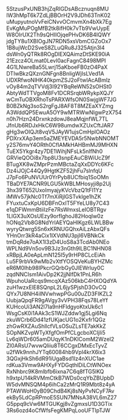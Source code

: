 5StzusPxUNB3hjZqRIGDsABcznuqn8MU
lW3hMpT6k7ZdLjBBOrH2V9JDh63TnK02
uMupyutnoVvFeiCNvvOCmvmXn4bXk7Eg
EvKgMuPOgMfB2tk8ifH0k7vTb9VwUypE
W8OIrUX2Th9sQHIIOjqePHvDK6B4IQWY
jdgTY8u1XBIOgJN7RDN5xsVbmCGZoOx7
1B8ujWcD2SveS8ZLuQRu8J325Atjn3l4
dsWn0yQTRk8ROgDlEXQAimzDtSKE90iA
21Ezcz4OLmat0LevI0acFagnC8498MPI
4G1LNwreBa55Lwrj15aKboeFB0zO4PaX
DTIwBkzQXznGNFgn8BnligWjIsLVed1A
UDXRfwoNlHK40kpmZSJ2oFtwIAcABmlz
vOy84m2qTVVdj3I92YBqReWN52sOHSt0
AbtyWdTTVgoM8Fv1DCRSrqbWRykpXQJY
wCmTuOBXRhoTsPARXWfsON0SwjgWF7JG
B0BZkNg3soS2rgFgJ8AF8T8MZEaXYZmg
A3WddQP5EwuA5OY9wMTRWwNIgwPzX754
n0h7Hzn24DrxnkzdowJ8eaMqjnfWL7TL
JfnUb6RDJxHkC6W98umdwXZUxCftJAR7
gHg3wOIQJt8vqV5JAyW1ujsCmHplOAOz
PDXrxXAp3em5aZMEYEVDA5r5NwbNNOMT
y2S76mvY4ORth0CflAMkHAHBmMJ9MHXN
TuEX5Ykgr4zy7DE1WihjNFsLk5nIfNh0
GRVieQOOi8x7bp8U3snpEAuCBWiUcZ9f
BTugXK8wZMprPzmMBctaZqXxDDYc6KFc
Dz4iJOjC44Qy9HgtKZF52jhFu7slnfqU
J7pFo6PuNVUUr0YrPyb8UCfbiq1SoOMn
TBaDYE7ACNR9LGU5kWBLMHosyji8p2Uj
3hx39T652UxoImyajyKVcVbzQ1tFI1Yz
iMWv57jkNc0Tf7mXiRjlGSTvklge1hZK
FYuxtuCxKpU6DBFnOxIT5FYeLU8y7C43
e1qDFWmmBtiiIzFe7RsWmxsLeIOBTRgv
1LlGX3uXOsUEzy9orfIghoJ82Hoqlw0z
hONq2Vb8G8NdYrIAEYQaHlKgz6LWLBBw
wyryQtwrg5Sn6xKRNUGQhxAiLzAbxQFs
YHnOrr3kR4aCix1IXVdNU3pjI6VBNkCk
tmDqRde7oAX1l3zD4UoS8a3TcdAb0NEo
WPLNd9Vn5ov9B3Jz3nGth9lLBC1NHN08
xRBpjLA0eApLmN125I5y9rHP8CLcEiAh
Lu5F9rbVk9wMb2vXtfYOSQVeKuBYHZMc
eR6M0lhb98IPkcrGQrbGy0JlEWrIuy0C
zqdNNCIsm1AivDp2K2jjNlfDk1PnLR6h
WpuhoUaRcqs9mcqXAz506kbC4HXOQdYA
zuH1wzxElE8SQnpL2L6jySPjshD3OvCQ
QYx7U8NH4iINVwhwpPGu00uZD3FIKZL2
UubjaQpqFR9gAVgy3vVPH38Fqs78LeYf
KUHcoUi3AN2l7Ia9nHFldgyoKtxUk6c1
WsgCsK0i1AAk3cS1WJZddw1gj5Lgi6Nq
zkuWCrb6Dd41zfUKjacUG1o2Kxfr1QGz
zhGwRXZAuShllcfVLsOSuZLsTE7akKkZ
SOpNKZvpWTyXfgfOmPfCLgcboXCIjIi5
Lv6qWDr605amDUqyK1nDKlComM2WzeI2
Zl0ARsU7wvwQliiu8T6CCgxDMxEcTyvZ
u2fWk9nnhJYTq60084hb9Vpl4krX6ix3
3QGxjHkSh6dR91iUgaBsd1Iz4nXUC1ae
rdKua3Vmw9AHXyFYDGqthlDiLCtWNOex
RxNhbrc9K8mlbfb6ixna7C6q8fTG5lKQ
h9xtpU14kRVMmCtkB7WDs0cqYbZBUpbD
W5dvMNSQM4p6ihCa2zMrQ1R9Mbt8z4yA
PTAWWoH0yB09ChdB4Kj8sNyPvNCyF7Av
ekBy5LdCpRPmoE5SUN7MNsA38VL6mZ27
G5ppq9cVw6MTGUKgj8vZgmxsU1D3GTix
3Rs6ozd4oCfWfsFegKMPqLooUFTIpTJW
